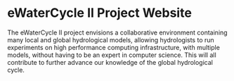 # eWaterCycle II Project Website

The eWaterCycle II project envisions a collaborative environment containing 
many local and global hydrological models, allowing hydrologists to run 
experiments on high performance computing infrastructure, with multiple 
models, without having to be an expert in computer science. This will all 
contribute to further advance our knowledge of the global hydrological 
cycle.
